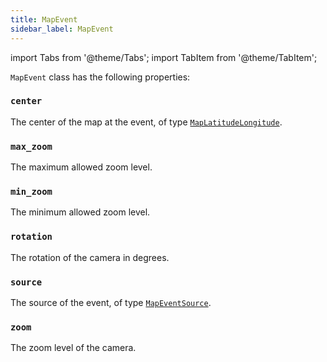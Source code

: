 ```yaml
---
title: MapEvent
sidebar_label: MapEvent
---
```

import Tabs from '@theme/Tabs';
import TabItem from '@theme/TabItem';

`MapEvent` class has the following properties:

### `center`

The center of the map at the event, of type [`MapLatitudeLongitude`](/docs/reference/types/maplatitudelongitude).

### `max_zoom`

The maximum allowed zoom level.

### `min_zoom`

The minimum allowed zoom level.

### `rotation`

The rotation of the camera in degrees.

### `source`

The source of the event, of type [`MapEventSource`](/docs/reference/types/mapeventsource).

### `zoom`

The zoom level of the camera.
